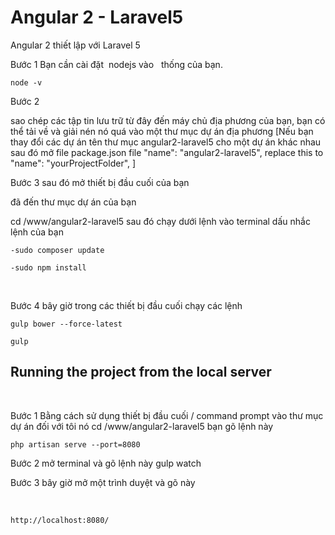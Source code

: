 <h1>Angular 2 - Laravel5</h1>
<p>Angular 2 thiết lập với Laravel 5</p>
<p>Bước 1 Bạn cần c&agrave;i đặt &nbsp;nodejs v&agrave;o &nbsp; thống của bạn.</p>
<pre class="language-markup"><code>node -v</code></pre>
<p>Bước 2</p>
<p>sao ch&eacute;p c&aacute;c tập tin lưu trữ từ đ&acirc;y đến m&aacute;y chủ địa phương của bạn, bạn c&oacute; thể tải về v&agrave; giải n&eacute;n n&oacute; qu&aacute; v&agrave;o một thư mục dự &aacute;n địa phương [Nếu bạn thay đổi c&aacute;c dự &aacute;n t&ecirc;n thư mục angular2-laravel5 cho một dự &aacute;n kh&aacute;c nhau sau đ&oacute; mở file&nbsp;package.json file "name": "angular2-laravel5", replace this to "name": "yourProjectFolder", ]</p>
<p>Bước 3 sau đ&oacute; mở thiết bị đầu cuối của bạn</p>
<p>đ&atilde; đến thư mục dự &aacute;n của bạn</p>
<p>cd /www/angular2-laravel5 sau đ&oacute; chạy dưới lệnh v&agrave;o terminal dấu nhắc lệnh của bạn</p>
<pre class="language-markup"><code>-sudo composer update<br /><br />-sudo npm install</code></pre>
<p>&nbsp;</p>
<p>Bước 4 b&acirc;y giờ trong c&aacute;c thiết bị đầu cuối chạy c&aacute;c lệnh</p>
<pre class="language-markup"><code>gulp bower --force-latest<br /><br />gulp </code></pre>
<h2><a id="user-content--running-the-project-from-the-local-server--h2bước-1-bằng-c&aacute;ch-sử-dụng-thiết-bị-đầu-cuối--command-prompt-v&agrave;o-thư-mục-dự-&aacute;nđối-với-t&ocirc;i-n&oacute;cd-appliationsamppswwwangular2-laravel5bạn-g&otilde;-lệnh-n&agrave;y-php-artisan-serve---port8080bước-2-mở-terminal-v&agrave;-g&otilde;-lệnh-n&agrave;y-gulp-watchbước-3-b&acirc;y-giờ-mở-một-tr&igrave;nh-duyệt-v&agrave;-g&otilde;-n&agrave;yhttplocalhost8080" class="anchor" href="https://github.com/duydev1994/laravel5-angular2/blob/master/README.md#-running-the-project-from-the-local-server--h2bước-1-bằng-c&aacute;ch-sử-dụng-thiết-bị-đầu-cuối--command-prompt-v&agrave;o-thư-mục-dự-&aacute;nđối-với-t&ocirc;i-n&oacute;cd-appliationsamppswwwangular2-laravel5bạn-g&otilde;-lệnh-n&agrave;y-php-artisan-serve---port8080bước-2-mở-terminal-v&agrave;-g&otilde;-lệnh-n&agrave;y-gulp-watchbước-3-b&acirc;y-giờ-mở-một-tr&igrave;nh-duyệt-v&agrave;-g&otilde;-n&agrave;yhttplocalhost8080"></a> Running the project from the local server&nbsp;</h2>
<p>&nbsp;</p>
<p>Bước 1 Bằng c&aacute;ch sử dụng thiết bị đầu cuối / command prompt v&agrave;o thư mục dự &aacute;n đối với t&ocirc;i n&oacute; cd /www/angular2-laravel5&nbsp;bạn g&otilde; lệnh n&agrave;y&nbsp;</p>
<pre class="language-markup"><code>php artisan serve --port=8080</code></pre>
<p>Bước 2 mở terminal v&agrave; g&otilde; lệnh n&agrave;y gulp watch</p>
<p>Bước 3 b&acirc;y giờ mở một tr&igrave;nh duyệt v&agrave; g&otilde; n&agrave;y</p>
<p>&nbsp;</p>
<pre class="language-markup"><code>http://localhost:8080/<br /><br /></code></pre>
